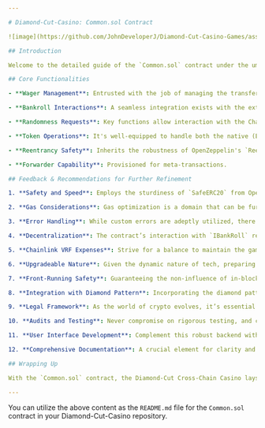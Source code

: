 ```yaml
---

# Diamond-Cut-Casino: Common.sol Contract

![image](https://github.com/JohnDeveloperJ/Diamond-Cut-Casino-Games/assets/143453887/a57fc58f-de9c-4307-b580-42f9959f1c04)

## Introduction

Welcome to the detailed guide of the `Common.sol` contract under the umbrella of the Diamond-Cut Cross-Chain Casino. This contract operates on the Ethereum blockchain and efficiently employs Chainlink VRF (Verifiable Random Function) for true randomness in gaming results. Below, we break down its vital components and functionalities.

## Core Functionalities

- **Wager Management**: Entrusted with the job of managing the transfer, refund of wagers, and the payments towards Chainlink VRF.

- **Bankroll Interactions**: A seamless integration exists with the external `IBankRoll` contract, ensuring the validation of wagers, proper management of payouts, and transparent house edge transactions.

- **Randomness Requests**: Key functions allow interaction with the Chainlink VRF Coordinator, ensuring the acquisition of genuine random numbers vital for our games.

- **Token Operations**: It's well-equipped to handle both the native (ETH) and ERC20 token wagers.

- **Reentrancy Safety**: Inherits the robustness of OpenZeppelin's `ReentrancyGuard`, acting as a bulwark against potential reentrancy attacks.

- **Forwarder Capability**: Provisioned for meta-transactions.

## Feedback & Recommendations for Further Refinement

1. **Safety and Speed**: Employs the sturdiness of `SafeERC20` from OpenZeppelin and boasts a well-crafted structure with a keen eye on security.

2. **Gas Considerations**: Gas optimization is a domain that can be further refined.

3. **Error Handling**: While custom errors are adeptly utilized, there’s always room to improve and fortify error handling mechanisms.

4. **Decentralization**: The contract’s interaction with `IBankRoll` requires monitoring to prevent any trust or central failure issues.

5. **Chainlink VRF Expenses**: Strive for a balance to maintain the game's fairness without compromising on profitability.

6. **Upgradeable Nature**: Given the dynamic nature of tech, preparing for future upgrades using patterns like the Diamond Standard proxy is advisable.

7. **Front-Running Safety**: Guaranteeing the non-influence of in-block transactions due to front-running is crucial.

8. **Integration with Diamond Pattern**: Incorporating the diamond pattern, especially the EIP-2535 (Diamond Standard), can further enhance the contract.

9. **Legal Framework**: As the world of crypto evolves, it’s essential to remain compliant with any emerging crypto gambling laws.

10. **Audits and Testing**: Never compromise on rigorous testing, and consider third-party security audits.

11. **User Interface Development**: Complement this robust backend with an intuitive and engaging frontend for better user experience.

12. **Comprehensive Documentation**: A crucial element for clarity and developer ease.

## Wrapping Up

With the `Common.sol` contract, the Diamond-Cut Cross-Chain Casino lays a formidable foundation for casino game development on the Ethereum blockchain. By focusing on the feedback and continually refining the system, we aim to offer a gaming platform that is both secure and exhilarating.

---
```


You can utilize the above content as the `README.md` file for the `Common.sol` contract in your Diamond-Cut-Casino repository.
